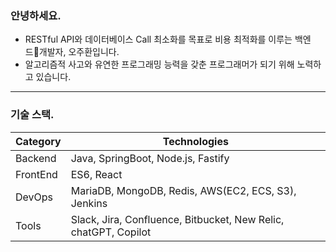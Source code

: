 ### 안녕하세요.<br/>
- RESTful API와 데이터베이스 Call 최소화를 목표로 비용 최적화를 이루는 백엔드개발자, 오주환입니다.<br/>
- 알고리즘적 사고와 유연한 프로그래밍 능력을 갖춘 프로그래머가 되기 위해 노력하고 있습니다.<br/>
---
### 기술 스택.
| Category | Technologies                                             |
|----------|----------------------------------------------------------|
| Backend  | Java, SpringBoot, Node.js, Fastify |
| FrontEnd | ES6, React                                               |
| DevOps   | MariaDB, MongoDB, Redis, AWS(EC2, ECS, S3), Jenkins |
| Tools    | Slack, Jira, Confluence, Bitbucket, New Relic, chatGPT, Copilot
